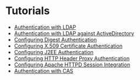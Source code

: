# Tutorials

<div class="grid cards" markdown>

-   [Authentication with LDAP](ldap/index.md)
-   [Authentication with LDAP against ActiveDirectory](activedirectory/index.md)
-   [Configuring Digest Authentication](digest/index.md)
-   [Configuring X.509 Certificate Authentication](cert/index.md)
-   [Configuring J2EE Authentication](j2ee/index.md)
-   [Configuring HTTP Header Proxy Authentication](httpheaderproxy/index.md)
-   [Configuring Apache HTTPD Session Integration](credentialsfromheaders/index.md)
-   [Authentication with CAS](cas/index.md)

</div>
